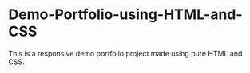# Demo-Portfolio-using-HTML-and-CSS
This is a responsive demo portfolio project made using pure HTML and CSS.
